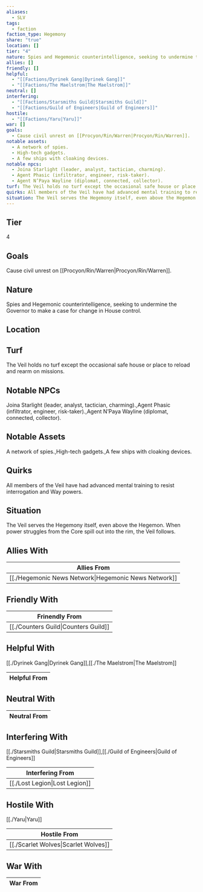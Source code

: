 ```yaml
---
aliases:
  - SLV
tags:
  - faction
faction_type: Hegemony
share: "true"
location: []
tier: "4"
nature: Spies and Hegemonic counterintelligence, seeking to undermine the Governor to make a case for change in House control.
allies: []
friendly: []
helpful:
  - "[[Factions/Dyrinek Gang|Dyrinek Gang]]"
  - "[[Factions/The Maelstrom|The Maelstrom]]"
neutral: []
interfering:
  - "[[Factions/Starsmiths Guild|Starsmiths Guild]]"
  - "[[Factions/Guild of Engineers|Guild of Engineers]]"
hostile:
  - "[[Factions/Yaru|Yaru]]"
war: []
goals:
  - Cause civil unrest on [[Procyon/Rin/Warren|Procyon/Rin/Warren]].
notable assets:
  - A network of spies.
  - High-tech gadgets.
  - A few ships with cloaking devices.
notable npcs:
  - Joina Starlight (leader, analyst, tactician, charming).
  - Agent Phasic (infiltrator, engineer, risk-taker).
  - Agent N’Paya Wayline (diplomat, connected, collector).
turf: The Veil holds no turf except the occasional safe house or place to reload and rearm on missions.
quirks: All members of the Veil have had advanced mental training to resist interrogation and Way powers.
situation: The Veil serves the Hegemony itself, even above the Hegemon. When power struggles from the Core spill out into the rim, the Veil follows.
---
```

## Tier

4

## Goals

Cause civil unrest on [[Procyon/Rin/Warren|Procyon/Rin/Warren]].

## Nature

Spies and Hegemonic counterintelligence, seeking to undermine the Governor to make a case for change in House control.

## Location



## Turf

The Veil holds no turf except the occasional safe house or place to reload and rearm on missions.

## Notable NPCs

Joina Starlight (leader, analyst, tactician, charming).,Agent Phasic (infiltrator, engineer, risk-taker).,Agent N’Paya Wayline (diplomat, connected, collector).

## Notable Assets

A network of spies.,High-tech gadgets.,A few ships with cloaking devices.

## Quirks

All members of the Veil have had advanced mental training to resist interrogation and Way powers.

## Situation

The Veil serves the Hegemony itself, even above the Hegemon. When power struggles from the Core spill out into the rim, the Veil follows.

## Allies With



| Allies From                                                    |
| -------------------------------------------------------------- |
| [[./Hegemonic News Network\|Hegemonic News Network]] |


## Friendly With



| Frinendly From                                 |
| ---------------------------------------------- |
| [[./Counters Guild\|Counters Guild]] |


## Helpful With

[[./Dyrinek Gang|Dyrinek Gang]],[[./The Maelstrom|The Maelstrom]]

| Helpful From |
| ------------ |


## Neutral With




| Neutral From |
| ------------ |



## Interfering With

[[./Starsmiths Guild|Starsmiths Guild]],[[./Guild of Engineers|Guild of Engineers]]


| Interfering From                         |
| ---------------------------------------- |
| [[./Lost Legion\|Lost Legion]] |



## Hostile With

[[./Yaru|Yaru]]


| Hostile From                                   |
| ---------------------------------------------- |
| [[./Scarlet Wolves\|Scarlet Wolves]] |



## War With



| War From |
| -------- |

